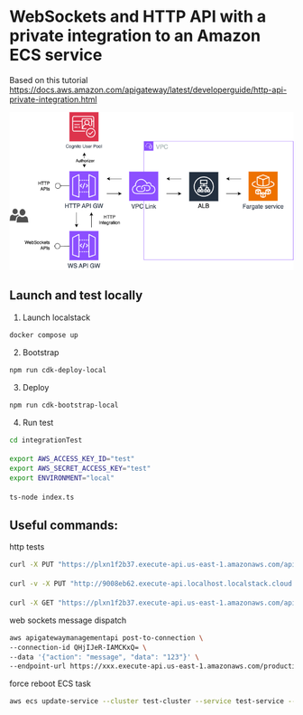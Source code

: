 # WebSockets and HTTP API with a private integration to an Amazon ECS service

Based on this tutorial
https://docs.aws.amazon.com/apigateway/latest/developerguide/http-api-private-integration.html

![Architecture](architecture.drawio.png)

## Launch and test locally

1. Launch localstack

```bash
docker compose up
```

2. Bootstrap

```bash
npm run cdk-deploy-local
```

3. Deploy

```bash
npm run cdk-bootstrap-local
```

4. Run test

```bash
cd integrationTest

export AWS_ACCESS_KEY_ID="test"
export AWS_SECRET_ACCESS_KEY="test"
export ENVIRONMENT="local"

ts-node index.ts

```

## Useful commands:

http tests

```bash
curl -X PUT "https://plxn1f2b37.execute-api.us-east-1.amazonaws.com/api/ws"

curl -v -X PUT "http://9008eb62.execute-api.localhost.localstack.cloud:4566/api/ws"

curl -X GET "https://plxn1f2b37.execute-api.us-east-1.amazonaws.com/api/status"
```

web sockets message dispatch

```bash
aws apigatewaymanagementapi post-to-connection \
--connection-id QHjIJeR-IAMCKxQ= \
--data '{"action": "message", "data": "123"}' \
--endpoint-url https://xxx.execute-api.us-east-1.amazonaws.com/production
```

force reboot ECS task

```bash
aws ecs update-service --cluster test-cluster --service test-service --force-new-deployment
```